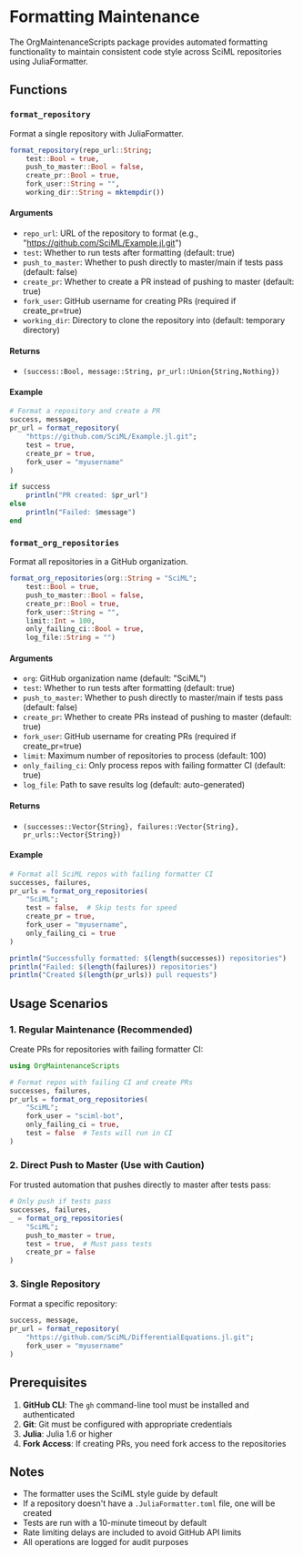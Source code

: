 # Formatting Maintenance

The OrgMaintenanceScripts package provides automated formatting functionality to maintain consistent code style across SciML repositories using JuliaFormatter.

## Functions

### `format_repository`

Format a single repository with JuliaFormatter.

```julia
format_repository(repo_url::String;
    test::Bool = true,
    push_to_master::Bool = false,
    create_pr::Bool = true,
    fork_user::String = "",
    working_dir::String = mktempdir())
```

#### Arguments

  - `repo_url`: URL of the repository to format (e.g., "https://github.com/SciML/Example.jl.git")
  - `test`: Whether to run tests after formatting (default: true)
  - `push_to_master`: Whether to push directly to master/main if tests pass (default: false)
  - `create_pr`: Whether to create a PR instead of pushing to master (default: true)
  - `fork_user`: GitHub username for creating PRs (required if create_pr=true)
  - `working_dir`: Directory to clone the repository into (default: temporary directory)

#### Returns

  - `(success::Bool, message::String, pr_url::Union{String,Nothing})`

#### Example

```julia
# Format a repository and create a PR
success, message,
pr_url = format_repository(
    "https://github.com/SciML/Example.jl.git";
    test = true,
    create_pr = true,
    fork_user = "myusername"
)

if success
    println("PR created: $pr_url")
else
    println("Failed: $message")
end
```

### `format_org_repositories`

Format all repositories in a GitHub organization.

```julia
format_org_repositories(org::String = "SciML";
    test::Bool = true,
    push_to_master::Bool = false,
    create_pr::Bool = true,
    fork_user::String = "",
    limit::Int = 100,
    only_failing_ci::Bool = true,
    log_file::String = "")
```

#### Arguments

  - `org`: GitHub organization name (default: "SciML")
  - `test`: Whether to run tests after formatting (default: true)
  - `push_to_master`: Whether to push directly to master/main if tests pass (default: false)
  - `create_pr`: Whether to create PRs instead of pushing to master (default: true)
  - `fork_user`: GitHub username for creating PRs (required if create_pr=true)
  - `limit`: Maximum number of repositories to process (default: 100)
  - `only_failing_ci`: Only process repos with failing formatter CI (default: true)
  - `log_file`: Path to save results log (default: auto-generated)

#### Returns

  - `(successes::Vector{String}, failures::Vector{String}, pr_urls::Vector{String})`

#### Example

```julia
# Format all SciML repos with failing formatter CI
successes, failures,
pr_urls = format_org_repositories(
    "SciML";
    test = false,  # Skip tests for speed
    create_pr = true,
    fork_user = "myusername",
    only_failing_ci = true
)

println("Successfully formatted: $(length(successes)) repositories")
println("Failed: $(length(failures)) repositories")
println("Created $(length(pr_urls)) pull requests")
```

## Usage Scenarios

### 1. Regular Maintenance (Recommended)

Create PRs for repositories with failing formatter CI:

```julia
using OrgMaintenanceScripts

# Format repos with failing CI and create PRs
successes, failures,
pr_urls = format_org_repositories(
    "SciML";
    fork_user = "sciml-bot",
    only_failing_ci = true,
    test = false  # Tests will run in CI
)
```

### 2. Direct Push to Master (Use with Caution)

For trusted automation that pushes directly to master after tests pass:

```julia
# Only push if tests pass
successes, failures,
_ = format_org_repositories(
    "SciML";
    push_to_master = true,
    test = true,  # Must pass tests
    create_pr = false
)
```

### 3. Single Repository

Format a specific repository:

```julia
success, message,
pr_url = format_repository(
    "https://github.com/SciML/DifferentialEquations.jl.git";
    fork_user = "myusername"
)
```

## Prerequisites

 1. **GitHub CLI**: The `gh` command-line tool must be installed and authenticated
 2. **Git**: Git must be configured with appropriate credentials
 3. **Julia**: Julia 1.6 or higher
 4. **Fork Access**: If creating PRs, you need fork access to the repositories

## Notes

  - The formatter uses the SciML style guide by default
  - If a repository doesn't have a `.JuliaFormatter.toml` file, one will be created
  - Tests are run with a 10-minute timeout by default
  - Rate limiting delays are included to avoid GitHub API limits
  - All operations are logged for audit purposes
